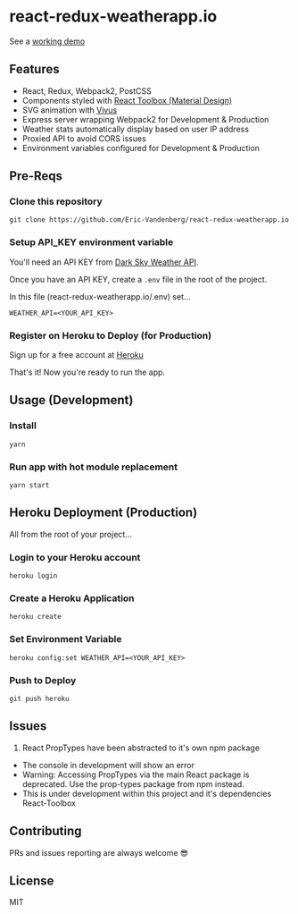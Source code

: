 # react-redux-weatherapp.io

See a [working demo](https://www.weatherapp.io)


## Features
* React, Redux, Webpack2, PostCSS
* Components styled with [React Toolbox (Material Design)](http://react-toolbox.com/#/components)
* SVG animation with [Vivus](https://github.com/maxwellito/vivus)
* Express server wrapping Webpack2 for Development & Production
* Weather stats automatically display based on user IP address
* Proxied API to avoid CORS issues
* Environment variables configured for Development & Production

## Pre-Reqs

### Clone this repository
```
git clone https://github.com/Eric-Vandenberg/react-redux-weatherapp.io
```

### Setup API_KEY environment variable

You'll need an API KEY from [Dark Sky Weather API](https://darksky.net/dev/register).

Once you have an API KEY, create a `.env` file in the root of the project.

In this file (react-redux-weatherapp.io/.env) set...
```
WEATHER_API=<YOUR_API_KEY>
```

### Register on Heroku to Deploy (for Production)

Sign up for a free account at [Heroku](https://signup.heroku.com/)

That's it!  Now you're ready to run the app.


## Usage (Development)

### Install
```
yarn
```

### Run app with hot module replacement
```
yarn start
```


## Heroku Deployment (Production)

All from the root of your project...

### Login to your Heroku account
```
heroku login
```

### Create a Heroku Application
```
heroku create
```

### Set Environment Variable
```
heroku config:set WEATHER_API=<YOUR_API_KEY>
```

### Push to Deploy
```
git push heroku
```


## Issues

1. React PropTypes have been abstracted to it's own npm package
  * The console in development will show an error
  * Warning: Accessing PropTypes via the main React package is deprecated. Use the prop-types package from npm instead.
  * This is under development within this project and it's dependencies React-Toolbox

## Contributing

PRs and issues reporting are always welcome 😎

## License

MIT


